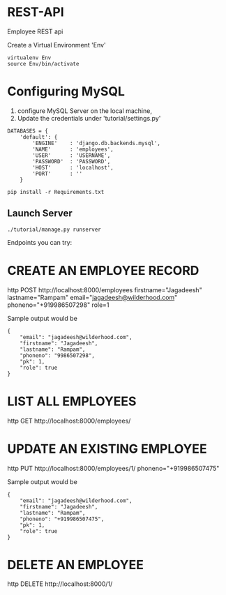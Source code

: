 # REST-API
Employee REST api

Create a Virtual Environment 'Env'

```
virtualenv Env
source Env/bin/activate
```



# Configuring MySQL

1. configure MySQL Server on the local machine,
2. Update the credentials under 'tutorial/settings.py'

```
DATABASES = {
    'default': {
        'ENGINE'    : 'django.db.backends.mysql',
        'NAME'      : 'employees',
        'USER'      : 'USERNAME',
        'PASSWORD'  : 'PASSWORD',
        'HOST'      : 'localhost',
        'PORT'      : ''
    }
```    

```
pip install -r Requirements.txt
```

## Launch Server

```
./tutorial/manage.py runserver
```

Endpoints you can try:

# CREATE AN EMPLOYEE RECORD

http POST http://localhost:8000/employees firstname="Jagadeesh" lastname="Rampam" email="jagadeesh@wilderhood.com" phoneno="+919986507298" role=1

Sample output would be 
```
{
    "email": "jagadeesh@wilderhood.com",
    "firstname": "Jagadeesh",
    "lastname": "Rampam",
    "phoneno": "9986507298",
    "pk": 1,
    "role": true
}
```
# LIST ALL EMPLOYEES

http GET http://localhost:8000/employees/

# UPDATE AN EXISTING EMPLOYEE
http PUT http://localhost:8000/employees/1/ phoneno="+919986507475"

Sample output would be 
```
{
    "email": "jagadeesh@wilderhood.com",
    "firstname": "Jagadeesh",
    "lastname": "Rampam",
    "phoneno": "+919986507475",
    "pk": 1,
    "role": true
}
```

# DELETE AN EMPLOYEE
http DELETE http://localhost:8000/1/

